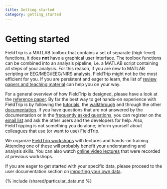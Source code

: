 ```yaml
---
title: Getting started
category: getting_started
---
```


# Getting started

FieldTrip is a MATLAB toolbox that contains a set of separate (high-level) functions, it does **not** have a graphical user interface. The toolbox functions can be combined into an analysis pipeline, i.e. a MATLAB script containing all steps of your analysis. For this reason, if you are new to MATLAB scripting or EEG/MEG/iEEG/NIRS analysis, FieldTrip might not be the most efficient for you. If you are persistent and eager to learn, the list of [review papers and teaching material](/references_to_review_papers_and_teaching_material) can help you on your way.

For a general overview of how FieldTrip is designed, please have a look at the [reference paper](http://www.hindawi.com/journals/cin/2011/156869). By far the best way to get hands-on experience with FieldTrip is by following the [tutorials](/tutorial), the [walkthrough](/walkthrough) and through the other [documentation](/documentation). If you have questions that are not answered by the documentation or in the [frequently asked questions](/faq), you can register on the [email list](/discussion_list) and ask the other users and the developers for help. Also, FieldTripping is not something you do alone; inform yourself about colleagues that use (or want to use) FieldTrip.

We organize [FieldTrip workshops](/workshop) with lectures and hands-on training. Attending one of these will probably benefit your understanding and analysis skills. You can also watch [online video lectures](/video) that were recorded at previous workshops.

If you are eager to get started with your specific data, please proceed to the user documentation section on [importing your own data](/reading_data).

{% include /shared/particular_data.md %}
